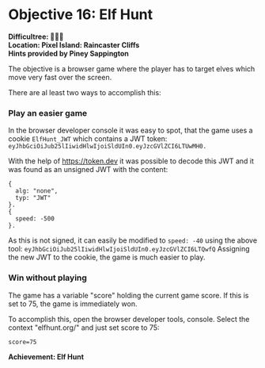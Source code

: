 # Objective 16: Elf Hunt
**Difficultree: 🎄🎄🎄**  
**Location: Pixel Island: Raincaster Cliffs**  
**Hints provided by Piney Sappington**

The objective is a browser game where the player has to target elves which move very fast over the screen.

There are al least two ways to accomplish this:

### Play an easier game
In the browser developer console it was easy to spot, that the game uses a cookie `ElfHunt_JWT` which contains a JWT token:
`eyJhbGciOiJub25lIiwidHlwIjoiSldUIn0.eyJzcGVlZCI6LTUwMH0.`

With the help of https://token.dev it was possible to decode this JWT and it was found as an unsigned JWT with the content:
```
{
  alg: "none",
  typ: "JWT"
}.
{
  speed: -500
}.
```
As this is not signed, it can easily be modified to `speed: -40` using the above tool:
`eyJhbGciOiJub25lIiwidHlwIjoiSldUIn0.eyJzcGVlZCI6LTQwfQ`
Assigning the new JWT to the cookie, the game is much easier to play.

### Win without playing
The game has a variable "score" holding the current game score.
If this is set to 75, the game is immediately won.

To accomplish this, open the browser developer tools, console.
Select the context "elfhunt.org/" and just set score to 75:
```
score=75
```



**Achievement: Elf Hunt**
<!--stackedit_data:
eyJoaXN0b3J5IjpbMjAxODQxMDc1LC0yMDEwMTkyNjNdfQ==
-->